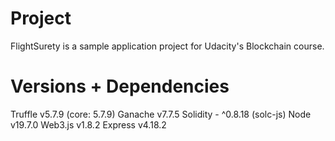 # Project

FlightSurety is a sample application project for Udacity's Blockchain course.

# Versions + Dependencies

Truffle v5.7.9 (core: 5.7.9)
Ganache v7.7.5
Solidity - ^0.8.18 (solc-js)
Node v19.7.0
Web3.js v1.8.2
Express v4.18.2

